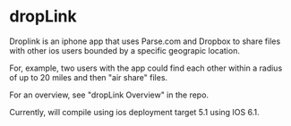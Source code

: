 dropLink
========

Droplink is an iphone app that uses Parse.com and Dropbox to share files with other ios users bounded by a specific geograpic location.

For, example, two users with the app could find each other within a radius of up to 20 miles and then  "air share" files.

For an overview, see "dropLink Overview" in the repo.

Currently, will compile using ios deployment target 5.1 using IOS 6.1.

